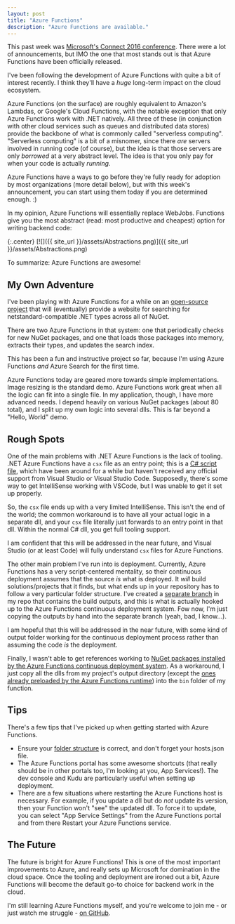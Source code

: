 ```yaml
---
layout: post
title: "Azure Functions"
description: "Azure Functions are available."
---
```


This past week was [Microsoft's Connect 2016 conference](https://connectevent.microsoft.com/). There were a lot of announcements, but IMO the one that most stands out is that Azure Functions have been officially released.

I've been following the development of Azure Functions with quite a bit of interest recently. I think they'll have a *huge* long-term impact on the cloud ecosystem.

Azure Functions (on the surface) are roughly equivalent to Amazon's Lambdas, or Google's Cloud Functions, with the notable exception that only Azure Functions work with .NET natively. All three of these (in conjunction with other cloud services such as queues and distributed data stores) provide the backbone of what is commonly called "serverless computing". "Serverless computing" is a bit of a misnomer, since there *are* servers involved in running code (of course), but the idea is that those servers are only *borrowed* at a very abstract level. The idea is that you only pay for when your code is actually *running*.

Azure Functions have a ways to go before they're fully ready for adoption by most organizations (more detail below), but with this week's announcement, you can start using them today if you are determined enough. :)

In my opinion, Azure Functions will essentially replace WebJobs. Functions give you the most abstract (read: most productive and cheapest) option for writing backend code:

{:.center}
[![]({{ site_url }}/assets/Abstractions.png)]({{ site_url }}/assets/Abstractions.png)

To summarize: Azure Functions are awesome!

## My Own Adventure

I've been playing with Azure Functions for a while on an [open-source project](https://github.com/StephenClearyApps/NetStandardTypes) that will (eventually) provide a website for searching for netstandard-compatible .NET types across all of NuGet.

There are two Azure Functions in that system: one that periodically checks for new NuGet packages, and one that loads those packages into memory, extracts their types, and updates the search index.

This has been a fun and instructive project so far, because I'm using Azure Functions *and* Azure Search for the first time.

Azure Functions today are geared more towards simple implementations. Image resizing is the standard demo. Azure Functions work great when all the logic can fit into a single file. In my application, though, I have more advanced needs. I depend heavily on various NuGet packages (about 80 total), and I split up my own logic into several dlls. This is far beyond a "Hello, World" demo.

## Rough Spots

One of the main problems with .NET Azure Functions is the lack of tooling. .NET Azure Functions have a `csx` file as an entry point; this is a [C# script file](http://scriptcs.net/), which have been around for a while but haven't received any official support from Visual Studio or Visual Studio Code. Supposedly, there's some way to get IntelliSense working with VSCode, but I was unable to get it set up properly.

So, the `csx` file ends up with a very limited IntelliSense. This isn't the end of the world; the common workaround is to have all your actual logic in a separate dll, and your `csx` file literally just forwards to an entry point in that dll. Within the normal C# dll, you get full tooling support.

I am confident that this will be addressed in the near future, and Visual Studio (or at least Code) will fully understand `csx` files for Azure Functions.

The other main problem I've run into is deployment. Currently, Azure Functions has a very script-centered mentality, so their continuous deployment assumes that the source *is* what is deployed. It *will* build solutions/projects that it finds, but what ends up in your repository has to follow a very particular folder structure. I've created a [separate branch](https://github.com/StephenClearyApps/NetStandardTypes/tree/functions) in my repo that contains the build outputs, and this is what is actually hooked up to the Azure Functions continuous deployment system. Fow now, I'm just copying the outputs by hand into the separate branch (yeah, bad, I know...).

I am hopeful that this will be addressed in the near future, with some kind of output folder working for the continuous deployment process rather than assuming the code *is* the deployment.

Finally, I wasn't able to get references working to [NuGet packages installed by the Azure Functions continuous deployment system](https://docs.microsoft.com/en-us/azure/azure-functions/functions-reference-csharp#package-management?WT.mc_id=DT-MVP-5000058). As a workaround, I just copy all the dlls from my project's output directory (except the [ones already preloaded by the Azure Functions runtime](https://docs.microsoft.com/en-us/azure/azure-functions/functions-reference-csharp#referencing-external-assemblies?WT.mc_id=DT-MVP-5000058)) into the `bin` folder of my function.

## Tips

There's a few tips that I've picked up when getting started with Azure Functions.

- Ensure your [folder structure](https://docs.microsoft.com/en-us/azure/azure-functions/functions-reference#folder-structure?WT.mc_id=DT-MVP-5000058) is correct, and don't forget your hosts.json file.
- The Azure Functions portal has some awesome shortcuts (that really should be in other portals too, I'm looking at you, App Services!). The dev console and Kudu are particularly useful when setting up deployment.
- There are a few situations where restarting the Azure Functions host is necessary. For example, if you update a dll but do *not* update its version, then your Function won't "see" the updated dll. To force it to update, you can select "App Service Settings" from the Azure Functions portal and from there Restart your Azure Functions service.

## The Future

The future is bright for Azure Functions! This is one of the most important improvements to Azure, and really sets up Microsoft for domination in the cloud space. Once the tooling and deployment are ironed out a bit, Azure Functions will become the default go-to choice for backend work in the cloud.

I'm still learning Azure Functions myself, and you're welcome to join me - or just watch me struggle - [on GitHub](https://github.com/StephenClearyApps/NetStandardTypes).
